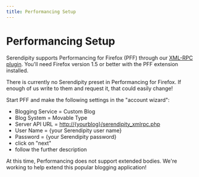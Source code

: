 ```yaml
---
title: Performancing Setup
---
```


# Performancing Setup

Serendipity supports Performancing for Firefox (PFF) through our [XML-RPC plugin](http://spartacus.s9y.org/cvs/additional_plugins/serendipity_event_xmlrpc.zip). You'll need Firefox version 1.5 or better with the PFF extension installed.

There is currently no Serendipity preset in Performancing for Firefox. If enough of us write to them and request it, that could easily change!

Start PFF and make the following settings in the "account wizard":

* Blogging Service = Custom Blog
* Blog System = Movable Type
* Server API URL = [http://{yourblog}/serendipity\_xmlrpc.php](http://%7Byourblog%7D/serendipity_xmlrpc.php)
* User Name = {your Serendipity user name}
* Password = {your Serendipity password}
* click on "next"
* follow the further description

At this time, Performancing does not support extended bodies. We're working to help extend this popular blogging application!
